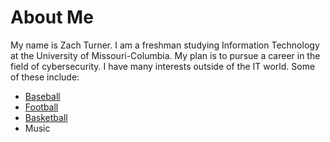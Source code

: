 # About Me
My name is Zach Turner. I am a freshman studying Information Technology at the University of Missouri-Columbia. My plan is to pursue a career in the field of cybersecurity. I have many interests outside of the IT world. 
Some of these include:

- [Baseball](https://github.com/zetff9/FinalProject/blob/master/Baseball.md)
- [Football](https://github.com/zetff9/FinalProject/blob/master/Football.md)
- [Basketball](https://github.com/zetff9/FinalProject/blob/master/Basketball.md)
- Music
